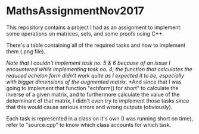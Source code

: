 # MathsAssignmentNov2017
This repository contains a project I had as an assignment to implement: some operations on matrices, sets, and some proofs using C++. 

There's a table containing all of the required tasks and how to implement them (.png file).

*Note that I couldn't implement task no. 5 & 6 because of an issue I encountered while implementing task no. 4; the function that calculates the reduced echelon form didn't work quite as I expected it to be, especially with bigger dimensions of the augmented matrix.*
*And since that I was going to implement that function "echform() for short" to calculate the inverse of a given matrix, and to furthermore calculate the value of the determinant of that matrix, I didn't even try to implement those tasks since that this would cause serious errors and wrong outputs (obviously).

Each task is represented in a class on it's own (I was running short on time), refer to "source.cpp" to know which class accounts for which task.
